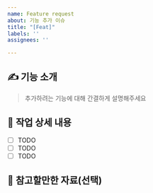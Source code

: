 ```yaml
---
name: Feature request
about: 기능 추가 이슈
title: "[Feat]"
labels: ''
assignees: ''

---
```


## ✍️ 기능 소개

> 추가하려는 기능에 대해 간결하게 설명해주세요

## 📜 작업 상세 내용

- [ ] TODO
- [ ] TODO
- [ ] TODO

## 🔗 참고할만한 자료(선택)
